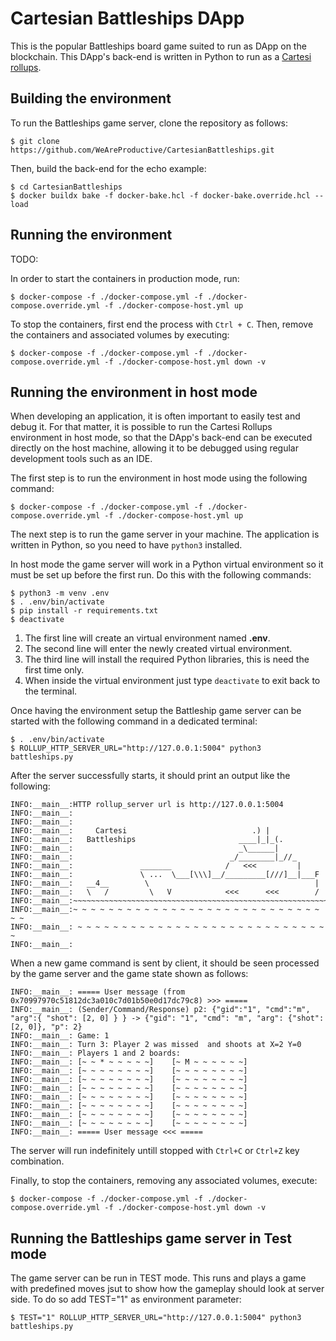 # Cartesian Battleships DApp

This is the popular Battleships board game suited to run as DApp on the blockchain.
This DApp's back-end is written in Python to run as a [Cartesi rollups](https://cartesi.io/).

## Building the environment

To run the Battleships game server, clone the repository as follows:

```shell
$ git clone https://github.com/WeAreProductive/CartesianBattleships.git
```

Then, build the back-end for the echo example:

```shell
$ cd CartesianBattleships
$ docker buildx bake -f docker-bake.hcl -f docker-bake.override.hcl --load
```

## Running the environment

TODO:

In order to start the containers in production mode, run:

```shell
$ docker-compose -f ./docker-compose.yml -f ./docker-compose.override.yml -f ./docker-compose-host.yml up
```

To stop the containers, first end the process with `Ctrl + C`.
Then, remove the containers and associated volumes by executing:

```shell
$ docker-compose -f ./docker-compose.yml -f ./docker-compose.override.yml -f ./docker-compose-host.yml down -v
```

## Running the environment in host mode

When developing an application, it is often important to easily test and debug it. For that matter, it is possible to run the Cartesi Rollups environment in host mode, so that the DApp's back-end can be executed directly on the host machine, allowing it to be debugged using regular development tools such as an IDE.

The first step is to run the environment in host mode using the following command:

```shell
$ docker-compose -f ./docker-compose.yml -f ./docker-compose.override.yml -f ./docker-compose-host.yml up
```

The next step is to run the game server in your machine. The application is written in Python, so you need to have `python3` installed.

In host mode the game server will work in a Python virtual environment so it must be set up before the first run.
Do this with the following commands:

```shell
$ python3 -m venv .env
$ . .env/bin/activate
$ pip install -r requirements.txt
$ deactivate
```

1. The first line will create an virtual environment named **.env**.
2. The second line will enter the newly created virtual environment.
3. The third line will install the required Python libraries, this is need the first time only.
4. When inside the virtual environment just type `deactivate` to exit back to the terminal.

Once having the environment setup the Battleship game server can be started with the following command in a dedicated terminal:

```shell
$ . .env/bin/activate
$ ROLLUP_HTTP_SERVER_URL="http://127.0.0.1:5004" python3 battleships.py
```

After the server successfully starts, it should print an output like the following:

```
INFO:__main__:HTTP rollup_server url is http://127.0.0.1:5004
INFO:__main__:
INFO:__main__:
INFO:__main__:     Cartesi                            .) |
INFO:__main__:   Battleships                       ____|_|_(.
INFO:__main__:                                     _\______|
INFO:__main__:                                   _/________|_//_
INFO:__main__:               _______            /   <<<         |
INFO:__main__:               \ ...  \___[\\\]__/_________[///]__|___F
INFO:__main__:   __4__        \                                     |
INFO:__main__:   \   /         \   V            <<<      <<<        /
INFO:__main__:~~~~~~~~~~~~~~~~~~~~~~~~~~~~~~~~~~~~~~~~~~~~~~~~~~~~~~~~~~~
INFO:__main__:~ ~ ~ ~ ~ ~ ~ ~ ~ ~ ~ ~ ~ ~ ~ ~ ~ ~ ~ ~ ~ ~ ~ ~ ~ ~ ~ ~ ~ ~
INFO:__main__: ~ ~ ~ ~ ~ ~ ~ ~ ~ ~ ~ ~ ~ ~ ~ ~ ~ ~ ~ ~ ~ ~ ~ ~ ~ ~ ~ ~ ~ 
INFO:__main__:
```

When a new game command is sent by client, it should be seen processed by the game server and the game state shown as follows:

```shell
INFO:__main__: ===== User message (from 0x70997970c51812dc3a010c7d01b50e0d17dc79c8) >>> =====
INFO:__main__: (Sender/Command/Response) p2: {"gid":"1", "cmd":"m", "arg":{ "shot": [2, 0] } } -> {"gid": "1", "cmd": "m", "arg": {"shot": [2, 0]}, "p": 2}
INFO:__main__: Game: 1
INFO:__main__: Turn 3: Player 2 was missed  and shoots at X=2 Y=0
INFO:__main__: Players 1 and 2 boards:
INFO:__main__: [~ ~ * ~ ~ ~ ~ ~]    [~ M ~ ~ ~ ~ ~ ~]
INFO:__main__: [~ ~ ~ ~ ~ ~ ~ ~]    [~ ~ ~ ~ ~ ~ ~ ~]
INFO:__main__: [~ ~ ~ ~ ~ ~ ~ ~]    [~ ~ ~ ~ ~ ~ ~ ~]
INFO:__main__: [~ ~ ~ ~ ~ ~ ~ ~]    [~ ~ ~ ~ ~ ~ ~ ~]
INFO:__main__: [~ ~ ~ ~ ~ ~ ~ ~]    [~ ~ ~ ~ ~ ~ ~ ~]
INFO:__main__: [~ ~ ~ ~ ~ ~ ~ ~]    [~ ~ ~ ~ ~ ~ ~ ~]
INFO:__main__: [~ ~ ~ ~ ~ ~ ~ ~]    [~ ~ ~ ~ ~ ~ ~ ~]
INFO:__main__: [~ ~ ~ ~ ~ ~ ~ ~]    [~ ~ ~ ~ ~ ~ ~ ~]
INFO:__main__: ===== User message <<< =====
```

The server will run indefinitely untill stopped with `Ctrl+C` or `Ctrl+Z` key combination.

Finally, to stop the containers, removing any associated volumes, execute:

```shell
$ docker-compose -f ./docker-compose.yml -f ./docker-compose.override.yml -f ./docker-compose-host.yml down -v
```

## Running the Battleships game server in Test mode

The game server can be run in TEST mode. This runs and plays a game with predefined moves jsut to show how the gameplay should look at server side. To do so add TEST="1" as environment parameter:

```shell
$ TEST="1" ROLLUP_HTTP_SERVER_URL="http://127.0.0.1:5004" python3 battleships.py
```
